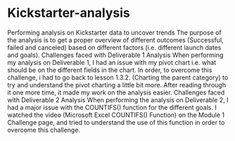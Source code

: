 # Kickstarter-analysis
 Performing analysis on Kickstarter data to uncover trends
The purpose of the analysis is to get a proper overview of different outcomes (Successful, failed and canceled) based on different factors (i.e. different launch dates and goals).
Challenges faced with Deliverable 1 Analysis
   When performing my analysis on Deliverable 1, I had an issue with my pivot chart i.e. what should be on the different fields in the chart. In order, to overcome this challenge, i had to go back to lesson 1.3.2. (Charting the parent category) to try and understand the pivot charting a little bit more. After reading through it one more time, it made my work on the analysis easier.
 Challenges faced with Deliverable 2 Analysis
    When performing the analysis on Deliverable 2, I had a major issue with the COUNTIFS() function for the different goals. I watched the video (Microsoft Excel  COUNTIFS() Function) on the Module 1 Challenge page, and tried to understand the use of this function in order to overcome this challenge. 

